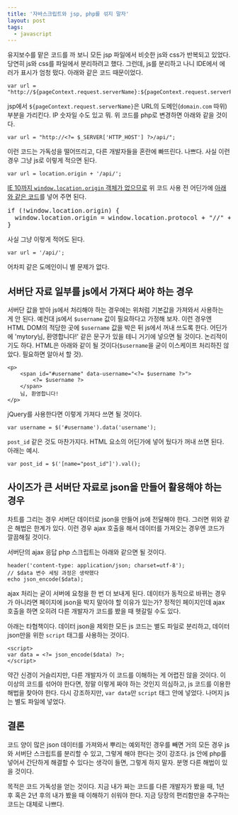 ```yaml
---
title: '자바스크립트와 jsp, php를 섞지 말자'
layout: post
tags:
  - javascript
---
```


유지보수를 맡은 코드를 까 보니 모든 jsp 파일에서 비슷한 js와 css가 반복되고 있었다. 당연히 js와 css를 파일에서 분리하려고 했다. 그런데, js를 분리하고 나니 IDE에서 에러가 표시가 엄청 떴다. 아래와 같은 코드 때문이었다.

    var url = "http://${pageContext.request.serverName}:${pageContext.request.serverPort}/api/";

jsp에서 `${pageContext.request.serverName}`은 URL의 도메인(`domain.com` 따위) 부분을 가리킨다. IP 숫자일 수도 있고 뭐. 위 코드를 php로 변경하면 아래와 같을 것이다.

    var url = "http://<?= $_SERVER['HTTP_HOST'] ?>/api/";

이런 코드는 가독성을 떨어뜨리고, 다른 개발자들을 혼란에 빠뜨린다. 나쁘다. 사실 이런 경우 그냥 js로 이렇게 적으면 된다.

    var url = location.origin + '/api/';

[IE 10까지 `window.location.origin` 객체가 없으므로](https://developer.mozilla.org/en-US/docs/Web/API/Window/location) 위 코드 사용 전 어딘가에 [아래와 같은 코드](http://tosbourn.com/a-fix-for-window-location-origin-in-internet-explorer/)를 넣어 주면 된다.

<pre>
if (!window.location.origin) {
  window.location.origin = window.location.protocol + "//" + window.location.hostname + (window.location.port ? ':' + window.location.port: '');
}
</pre>

사실 그냥 이렇게 적어도 된다.

    var url = '/api/';

어차피 같은 도메인이니 별 문제가 없다.


## 서버단 자료 일부를 js에서 가져다 써야 하는 경우

서버단 값을 받아 js에서 처리해야 하는 경우에는 위처럼 기본값을 가져와서 사용하는 게 안 된다. 예컨대 js에서 `$username` 값이 필요하다고 가정해 보자. 이런 경우엔 HTML DOM의 적당한 곳에 `$username` 값을 박은 뒤 js에서 꺼내 쓰도록 한다.  어딘가에 'mytory님, 환영합니다!' 같은 문구가 있을 테니 거기에 넣으면 될 것이다. 논리적이기도 하다. HTML은 아래와 같이 될 것이다(`$username`을 굳이 이스케이프 처리하진 않았다. 필요하면 알아서 할 것).

    <p>
        <span id="#username" data-username="<?= $username ?>">
            <?= $username ?>
        </span>
        님, 환영합니다!
    </p>

jQuery를 사용한다면 이렇게 가져다 쓰면 될 것이다.

    var username = $('#username').data('username');

`post_id` 같은 것도 마찬가지다. HTML 요소의 어딘가에 넣어 뒀다가 꺼내 쓰면 된다. 아래는 예시.

    var post_id = $('[name="post_id"]').val();


## 사이즈가 큰 서버단 자료로 json을 만들어 활용해야 하는 경우

차트를 그리는 경우 서버단 데이터로 json을 만들어 js에 전달해야 한다. 그러면 위와 같은 해법은 한계가 있다. 이런 경우 ajax 호출을 해서 데이터를 가져오는 경우엔 코드가 깔끔해질 것이다. 

서버단의 ajax 응답 php 스크립트는 아래와 같으면 될 것이다.

    header('content-type: application/json; charset=utf-8');
    // $data 변수 세팅 과정은 생략했다
    echo json_encode($data);

ajax 처리는 굳이 서버에 요청을 한 번 더 보내게 된다. 데이터가 동적으로 바뀌는 경우가 아니라면 페이지에 json을 박지 말아야 할 이유가 있는가? 정적인 페이지인데 ajax 호출을 하면 오히려 다른 개발자가 코드를 봤을 때 헷갈릴 수도 있다.

아래는 타협책이다. 데이터 json을 제외한 모든 js 코드는 별도 파일로 분리하고, 데이터 json만을 위한 `script` 태그를 사용하는 것이다.

    <script>
    var data = <?= json_encode($data) ?>;
    </script>

약간 신경이 거슬리지만, 다른 개발자가 이 코드를 이해하는 게 어렵진 않을 것이다. 이 이상의 코드를 섞어야 한다면, 정말 이렇게 짜야 하는 것인지 의심하고, js 코드를 이용한 해법을 찾아야 한다. 다시 강조하지만, `var data`만 `script` 태그 안에 넣었다. 나머지 js는 별도 파일에 넣었다.


## 결론

코드 양이 많은 json 데이터를 가져와서 뿌리는 예외적인 경우를 빼면 거의 모든 경우 js와 서버단 스크립트를 분리할 수 있고, 그렇게 해야 한다는 것이 강조다. js 안에 php를 넣어서 간단하게 해결할 수 있다는 생각이 들면, 그렇게 하지 말자. 분명 다른 해법이 있을 것이다. 

목적은 코드 가독성을 얻는 것이다. 지금 내가 짜는 코드를 다른 개발자가 봤을 때, 1년 후 혹은 2년 후의 내가 봤을 때 이해하기 쉬워야 한다. 지금 당장의 편리함만을 추구하는 코드는 대체로 나쁘다.


